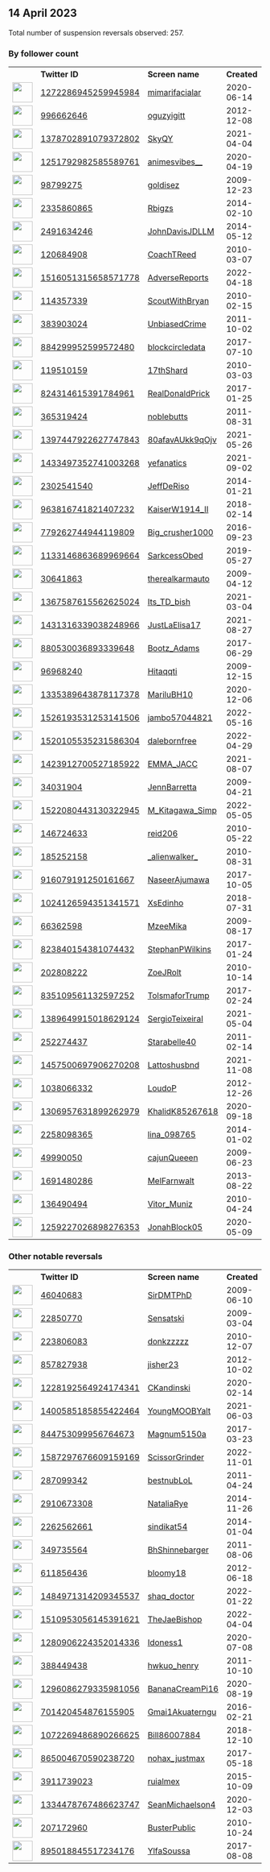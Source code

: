 
## 14 April 2023
Total number of suspension reversals observed: 257.

### By follower count
<table><tr><th></th><th align="left">Twitter ID</th><th align="left">Screen name</th>
<th align="left">Created</th><th align="left">Status</th><th align="left">Suspended</th><th align="left">Followers</th>
<tr><td><a href="https://pbs.twimg.com/profile_images/1326144491229749250/gizpMdJJ_normal.jpg"><img src="https://pbs.twimg.com/profile_images/1326144491229749250/gizpMdJJ_normal.jpg" width="40px" height="40px" align="center"/></a></td><td><a href="https://twitter.com/intent/user?user_id=1272286945259945984">1272286945259945984</a></td><td><a href="https://twitter.com/mimarifacialar">mimarifacialar</a></td><td>2020-06-14</td><td align="center"></td><td>2022-07-23</td><td>333921</td></tr>
<tr><td><a href="https://pbs.twimg.com/profile_images/1210302694063300623/-FfdE6w-_normal.jpg"><img src="https://pbs.twimg.com/profile_images/1210302694063300623/-FfdE6w-_normal.jpg" width="40px" height="40px" align="center"/></a></td><td><a href="https://twitter.com/intent/user?user_id=996662646">996662646</a></td><td><a href="https://twitter.com/oguzyigitt">oguzyigitt</a></td><td>2012-12-08</td><td align="center"></td><td></td><td>172440</td></tr>
<tr><td><a href="https://pbs.twimg.com/profile_images/1659374913247928321/BaW7sRKY_normal.jpg"><img src="https://pbs.twimg.com/profile_images/1659374913247928321/BaW7sRKY_normal.jpg" width="40px" height="40px" align="center"/></a></td><td><a href="https://twitter.com/intent/user?user_id=1378702891079372802">1378702891079372802</a></td><td><a href="https://twitter.com/SkyQY">SkyQY</a></td><td>2021-04-04</td><td align="center"></td><td></td><td>164690</td></tr>
<tr><td><a href="https://pbs.twimg.com/profile_images/1636134781720166400/ZM2fZoCq_normal.jpg"><img src="https://pbs.twimg.com/profile_images/1636134781720166400/ZM2fZoCq_normal.jpg" width="40px" height="40px" align="center"/></a></td><td><a href="https://twitter.com/intent/user?user_id=1251792982585589761">1251792982585589761</a></td><td><a href="https://twitter.com/animesvibes__">animesvibes__</a></td><td>2020-04-19</td><td align="center"></td><td>2022-04-25</td><td>135633</td></tr>
<tr><td><a href="https://pbs.twimg.com/profile_images/1647245132964536320/2-4YP4Ep_normal.jpg"><img src="https://pbs.twimg.com/profile_images/1647245132964536320/2-4YP4Ep_normal.jpg" width="40px" height="40px" align="center"/></a></td><td><a href="https://twitter.com/intent/user?user_id=98799275">98799275</a></td><td><a href="https://twitter.com/goldisez">goldisez</a></td><td>2009-12-23</td><td align="center"></td><td>2022-08-21</td><td>72261</td></tr>
<tr><td><a href="https://pbs.twimg.com/profile_images/1646933742592598026/YcW6qRKJ_normal.jpg"><img src="https://pbs.twimg.com/profile_images/1646933742592598026/YcW6qRKJ_normal.jpg" width="40px" height="40px" align="center"/></a></td><td><a href="https://twitter.com/intent/user?user_id=2335860865">2335860865</a></td><td><a href="https://twitter.com/Rbigzs">Rbigzs</a></td><td>2014-02-10</td><td align="center"></td><td></td><td>46384</td></tr>
<tr><td><a href="https://pbs.twimg.com/profile_images/1160662051003326464/jmsKV06w_normal.jpg"><img src="https://pbs.twimg.com/profile_images/1160662051003326464/jmsKV06w_normal.jpg" width="40px" height="40px" align="center"/></a></td><td><a href="https://twitter.com/intent/user?user_id=2491634246">2491634246</a></td><td><a href="https://twitter.com/JohnDavisJDLLM">JohnDavisJDLLM</a></td><td>2014-05-12</td><td align="center"></td><td>2023-04-13</td><td>22455</td></tr>
<tr><td><a href="https://pbs.twimg.com/profile_images/1645496743092527109/GClnvlLu_normal.jpg"><img src="https://pbs.twimg.com/profile_images/1645496743092527109/GClnvlLu_normal.jpg" width="40px" height="40px" align="center"/></a></td><td><a href="https://twitter.com/intent/user?user_id=120684908">120684908</a></td><td><a href="https://twitter.com/CoachTReed">CoachTReed</a></td><td>2010-03-07</td><td align="center"></td><td>2023-04-04</td><td>22044</td></tr>
<tr><td><a href="https://pbs.twimg.com/profile_images/1516839164309815309/zgx8hG9U_normal.jpg"><img src="https://pbs.twimg.com/profile_images/1516839164309815309/zgx8hG9U_normal.jpg" width="40px" height="40px" align="center"/></a></td><td><a href="https://twitter.com/intent/user?user_id=1516051315658571778">1516051315658571778</a></td><td><a href="https://twitter.com/AdverseReports">AdverseReports</a></td><td>2022-04-18</td><td align="center"></td><td>2022-05-30</td><td>17571</td></tr>
<tr><td><a href="https://pbs.twimg.com/profile_images/1057304597109194752/px-hDCXy_normal.jpg"><img src="https://pbs.twimg.com/profile_images/1057304597109194752/px-hDCXy_normal.jpg" width="40px" height="40px" align="center"/></a></td><td><a href="https://twitter.com/intent/user?user_id=114357339">114357339</a></td><td><a href="https://twitter.com/ScoutWithBryan">ScoutWithBryan</a></td><td>2010-02-15</td><td align="center"></td><td></td><td>15104</td></tr>
<tr><td><a href="https://pbs.twimg.com/profile_images/1542928776060801025/0BOlzL-G_normal.jpg"><img src="https://pbs.twimg.com/profile_images/1542928776060801025/0BOlzL-G_normal.jpg" width="40px" height="40px" align="center"/></a></td><td><a href="https://twitter.com/intent/user?user_id=383903024">383903024</a></td><td><a href="https://twitter.com/UnbiasedCrime">UnbiasedCrime</a></td><td>2011-10-02</td><td align="center"></td><td>2023-04-04</td><td>11220</td></tr>
<tr><td><a href="https://pbs.twimg.com/profile_images/1646908038258003972/xhUMAwqH_normal.jpg"><img src="https://pbs.twimg.com/profile_images/1646908038258003972/xhUMAwqH_normal.jpg" width="40px" height="40px" align="center"/></a></td><td><a href="https://twitter.com/intent/user?user_id=884299952599572480">884299952599572480</a></td><td><a href="https://twitter.com/blockcircledata">blockcircledata</a></td><td>2017-07-10</td><td align="center"></td><td></td><td>10793</td></tr>
<tr><td><a href="https://pbs.twimg.com/profile_images/1646186767895384065/-1CSY3ID_normal.jpg"><img src="https://pbs.twimg.com/profile_images/1646186767895384065/-1CSY3ID_normal.jpg" width="40px" height="40px" align="center"/></a></td><td><a href="https://twitter.com/intent/user?user_id=119510159">119510159</a></td><td><a href="https://twitter.com/17thShard">17thShard</a></td><td>2010-03-03</td><td align="center"></td><td>2023-04-07</td><td>10246</td></tr>
<tr><td><a href="https://pbs.twimg.com/profile_images/824709321124671488/4OJqxwON_normal.jpg"><img src="https://pbs.twimg.com/profile_images/824709321124671488/4OJqxwON_normal.jpg" width="40px" height="40px" align="center"/></a></td><td><a href="https://twitter.com/intent/user?user_id=824314615391784961">824314615391784961</a></td><td><a href="https://twitter.com/RealDonaldPrick">RealDonaldPrick</a></td><td>2017-01-25</td><td align="center"></td><td></td><td>7619</td></tr>
<tr><td><a href="https://pbs.twimg.com/profile_images/1305704860915060738/jJS1aeY9_normal.jpg"><img src="https://pbs.twimg.com/profile_images/1305704860915060738/jJS1aeY9_normal.jpg" width="40px" height="40px" align="center"/></a></td><td><a href="https://twitter.com/intent/user?user_id=365319424">365319424</a></td><td><a href="https://twitter.com/noblebutts">noblebutts</a></td><td>2011-08-31</td><td align="center"></td><td>2022-12-06</td><td>7397</td></tr>
<tr><td><a href="https://pbs.twimg.com/profile_images/1397573558365167621/GpbDFWNE_normal.jpg"><img src="https://pbs.twimg.com/profile_images/1397573558365167621/GpbDFWNE_normal.jpg" width="40px" height="40px" align="center"/></a></td><td><a href="https://twitter.com/intent/user?user_id=1397447922627747843">1397447922627747843</a></td><td><a href="https://twitter.com/80afavAUkk9qOjv">80afavAUkk9qOjv</a></td><td>2021-05-26</td><td align="center"></td><td>2022-11-08</td><td>7008</td></tr>
<tr><td><a href="https://pbs.twimg.com/profile_images/1596083887540781057/FrRpwEah_normal.jpg"><img src="https://pbs.twimg.com/profile_images/1596083887540781057/FrRpwEah_normal.jpg" width="40px" height="40px" align="center"/></a></td><td><a href="https://twitter.com/intent/user?user_id=1433497352741003268">1433497352741003268</a></td><td><a href="https://twitter.com/yefanatics">yefanatics</a></td><td>2021-09-02</td><td align="center"></td><td>2023-01-27</td><td>6763</td></tr>
<tr><td><a href="https://pbs.twimg.com/profile_images/951799936156237824/INFq3-aL_normal.jpg"><img src="https://pbs.twimg.com/profile_images/951799936156237824/INFq3-aL_normal.jpg" width="40px" height="40px" align="center"/></a></td><td><a href="https://twitter.com/intent/user?user_id=2302541540">2302541540</a></td><td><a href="https://twitter.com/JeffDeRiso">JeffDeRiso</a></td><td>2014-01-21</td><td align="center"></td><td></td><td>6057</td></tr>
<tr><td><a href="https://pbs.twimg.com/profile_images/1660578587848712193/ez_2lnBq_normal.jpg"><img src="https://pbs.twimg.com/profile_images/1660578587848712193/ez_2lnBq_normal.jpg" width="40px" height="40px" align="center"/></a></td><td><a href="https://twitter.com/intent/user?user_id=963816741821407232">963816741821407232</a></td><td><a href="https://twitter.com/KaiserW1914_II">KaiserW1914_II</a></td><td>2018-02-14</td><td align="center"></td><td>2022-08-29</td><td>5209</td></tr>
<tr><td><a href="https://pbs.twimg.com/profile_images/1487162274427158541/WCdwlNtw_normal.jpg"><img src="https://pbs.twimg.com/profile_images/1487162274427158541/WCdwlNtw_normal.jpg" width="40px" height="40px" align="center"/></a></td><td><a href="https://twitter.com/intent/user?user_id=779262744944119809">779262744944119809</a></td><td><a href="https://twitter.com/Big_crusher1000">Big_crusher1000</a></td><td>2016-09-23</td><td align="center"></td><td>2022-07-25</td><td>4435</td></tr>
<tr><td><a href="https://pbs.twimg.com/profile_images/1645928342305087488/mTOcBTjc_normal.jpg"><img src="https://pbs.twimg.com/profile_images/1645928342305087488/mTOcBTjc_normal.jpg" width="40px" height="40px" align="center"/></a></td><td><a href="https://twitter.com/intent/user?user_id=1133146863689969664">1133146863689969664</a></td><td><a href="https://twitter.com/SarkcessObed">SarkcessObed</a></td><td>2019-05-27</td><td align="center"></td><td>2022-12-30</td><td>4064</td></tr>
<tr><td><a href="https://pbs.twimg.com/profile_images/1652573491428720640/vo0NhOtj_normal.jpg"><img src="https://pbs.twimg.com/profile_images/1652573491428720640/vo0NhOtj_normal.jpg" width="40px" height="40px" align="center"/></a></td><td><a href="https://twitter.com/intent/user?user_id=30641863">30641863</a></td><td><a href="https://twitter.com/therealkarmauto">therealkarmauto</a></td><td>2009-04-12</td><td align="center">🔒</td><td></td><td>3724</td></tr>
<tr><td><a href="https://pbs.twimg.com/profile_images/1646552316143894529/wAVXZqsz_normal.jpg"><img src="https://pbs.twimg.com/profile_images/1646552316143894529/wAVXZqsz_normal.jpg" width="40px" height="40px" align="center"/></a></td><td><a href="https://twitter.com/intent/user?user_id=1367587615562625024">1367587615562625024</a></td><td><a href="https://twitter.com/Its_TD_bish">Its_TD_bish</a></td><td>2021-03-04</td><td align="center"></td><td></td><td>3517</td></tr>
<tr><td><a href="https://pbs.twimg.com/profile_images/1456935642127118341/pdM1nPPJ_normal.jpg"><img src="https://pbs.twimg.com/profile_images/1456935642127118341/pdM1nPPJ_normal.jpg" width="40px" height="40px" align="center"/></a></td><td><a href="https://twitter.com/intent/user?user_id=1431316339038248966">1431316339038248966</a></td><td><a href="https://twitter.com/JustLaElisa17">JustLaElisa17</a></td><td>2021-08-27</td><td align="center"></td><td>2022-06-13</td><td>3196</td></tr>
<tr><td><a href="https://pbs.twimg.com/profile_images/1094319995205701632/0g4_NIvC_normal.jpg"><img src="https://pbs.twimg.com/profile_images/1094319995205701632/0g4_NIvC_normal.jpg" width="40px" height="40px" align="center"/></a></td><td><a href="https://twitter.com/intent/user?user_id=880530036893339648">880530036893339648</a></td><td><a href="https://twitter.com/Bootz_Adams">Bootz_Adams</a></td><td>2017-06-29</td><td align="center"></td><td></td><td>3078</td></tr>
<tr><td><a href="https://pbs.twimg.com/profile_images/1648280648740921344/JVcGWLxr_normal.jpg"><img src="https://pbs.twimg.com/profile_images/1648280648740921344/JVcGWLxr_normal.jpg" width="40px" height="40px" align="center"/></a></td><td><a href="https://twitter.com/intent/user?user_id=96968240">96968240</a></td><td><a href="https://twitter.com/Hitaqqti">Hitaqqti</a></td><td>2009-12-15</td><td align="center"></td><td></td><td>3047</td></tr>
<tr><td><a href="https://pbs.twimg.com/profile_images/1646706264481701888/e3gK2SsL_normal.jpg"><img src="https://pbs.twimg.com/profile_images/1646706264481701888/e3gK2SsL_normal.jpg" width="40px" height="40px" align="center"/></a></td><td><a href="https://twitter.com/intent/user?user_id=1335389643878117378">1335389643878117378</a></td><td><a href="https://twitter.com/MariluBH10">MariluBH10</a></td><td>2020-12-06</td><td align="center"></td><td>2022-09-03</td><td>2888</td></tr>
<tr><td><a href="https://pbs.twimg.com/profile_images/1628512107439194115/d7CK-C8x_normal.jpg"><img src="https://pbs.twimg.com/profile_images/1628512107439194115/d7CK-C8x_normal.jpg" width="40px" height="40px" align="center"/></a></td><td><a href="https://twitter.com/intent/user?user_id=1526193531253141506">1526193531253141506</a></td><td><a href="https://twitter.com/jambo57044821">jambo57044821</a></td><td>2022-05-16</td><td align="center"></td><td>2023-03-19</td><td>2700</td></tr>
<tr><td><a href="https://pbs.twimg.com/profile_images/1548018558545801217/c0b9boLV_normal.jpg"><img src="https://pbs.twimg.com/profile_images/1548018558545801217/c0b9boLV_normal.jpg" width="40px" height="40px" align="center"/></a></td><td><a href="https://twitter.com/intent/user?user_id=1520105535231586304">1520105535231586304</a></td><td><a href="https://twitter.com/dalebornfree">dalebornfree</a></td><td>2022-04-29</td><td align="center"></td><td>2022-10-20</td><td>2475</td></tr>
<tr><td><a href="https://pbs.twimg.com/profile_images/1614679399198253056/J7ztxYpj_normal.jpg"><img src="https://pbs.twimg.com/profile_images/1614679399198253056/J7ztxYpj_normal.jpg" width="40px" height="40px" align="center"/></a></td><td><a href="https://twitter.com/intent/user?user_id=1423912700527185922">1423912700527185922</a></td><td><a href="https://twitter.com/EMMA_JACC">EMMA_JACC</a></td><td>2021-08-07</td><td align="center"></td><td>2023-04-06</td><td>2458</td></tr>
<tr><td><a href="https://pbs.twimg.com/profile_images/600500458306797568/3qwBeHtX_normal.jpg"><img src="https://pbs.twimg.com/profile_images/600500458306797568/3qwBeHtX_normal.jpg" width="40px" height="40px" align="center"/></a></td><td><a href="https://twitter.com/intent/user?user_id=34031904">34031904</a></td><td><a href="https://twitter.com/JennBarretta">JennBarretta</a></td><td>2009-04-21</td><td align="center"></td><td>2022-12-12</td><td>2308</td></tr>
<tr><td><a href="https://pbs.twimg.com/profile_images/1634342142519787526/EsW7LROU_normal.jpg"><img src="https://pbs.twimg.com/profile_images/1634342142519787526/EsW7LROU_normal.jpg" width="40px" height="40px" align="center"/></a></td><td><a href="https://twitter.com/intent/user?user_id=1522080443130322945">1522080443130322945</a></td><td><a href="https://twitter.com/M_Kitagawa_Simp">M_Kitagawa_Simp</a></td><td>2022-05-05</td><td align="center">🚫</td><td>2023-03-28</td><td>2226</td></tr>
<tr><td><a href="https://pbs.twimg.com/profile_images/1645486144593833990/34qvbE3I_normal.jpg"><img src="https://pbs.twimg.com/profile_images/1645486144593833990/34qvbE3I_normal.jpg" width="40px" height="40px" align="center"/></a></td><td><a href="https://twitter.com/intent/user?user_id=146724633">146724633</a></td><td><a href="https://twitter.com/reid206">reid206</a></td><td>2010-05-22</td><td align="center"></td><td>2023-04-03</td><td>2170</td></tr>
<tr><td><a href="https://pbs.twimg.com/profile_images/974273440692690944/e9ELoAFw_normal.jpg"><img src="https://pbs.twimg.com/profile_images/974273440692690944/e9ELoAFw_normal.jpg" width="40px" height="40px" align="center"/></a></td><td><a href="https://twitter.com/intent/user?user_id=185252158">185252158</a></td><td><a href="https://twitter.com/_alienwalker_">_alienwalker_</a></td><td>2010-08-31</td><td align="center"></td><td>2022-08-19</td><td>2159</td></tr>
<tr><td><a href="https://pbs.twimg.com/profile_images/1607796848634331137/TYiB-Mga_normal.jpg"><img src="https://pbs.twimg.com/profile_images/1607796848634331137/TYiB-Mga_normal.jpg" width="40px" height="40px" align="center"/></a></td><td><a href="https://twitter.com/intent/user?user_id=916079191250161667">916079191250161667</a></td><td><a href="https://twitter.com/NaseerAjumawa">NaseerAjumawa</a></td><td>2017-10-05</td><td align="center"></td><td>2023-03-28</td><td>2124</td></tr>
<tr><td><a href="https://pbs.twimg.com/profile_images/1518601006157905920/UcST-WoW_normal.jpg"><img src="https://pbs.twimg.com/profile_images/1518601006157905920/UcST-WoW_normal.jpg" width="40px" height="40px" align="center"/></a></td><td><a href="https://twitter.com/intent/user?user_id=1024126594351341571">1024126594351341571</a></td><td><a href="https://twitter.com/XsEdinho">XsEdinho</a></td><td>2018-07-31</td><td align="center"></td><td>2022-07-25</td><td>2113</td></tr>
<tr><td><a href="https://pbs.twimg.com/profile_images/702104112171593728/dfocg8Vo_normal.jpg"><img src="https://pbs.twimg.com/profile_images/702104112171593728/dfocg8Vo_normal.jpg" width="40px" height="40px" align="center"/></a></td><td><a href="https://twitter.com/intent/user?user_id=66362598">66362598</a></td><td><a href="https://twitter.com/MzeeMika">MzeeMika</a></td><td>2009-08-17</td><td align="center"></td><td></td><td>2110</td></tr>
<tr><td><a href="https://pbs.twimg.com/profile_images/1275648260967931913/hFE8emvd_normal.jpg"><img src="https://pbs.twimg.com/profile_images/1275648260967931913/hFE8emvd_normal.jpg" width="40px" height="40px" align="center"/></a></td><td><a href="https://twitter.com/intent/user?user_id=823840154381074432">823840154381074432</a></td><td><a href="https://twitter.com/StephanPWilkins">StephanPWilkins</a></td><td>2017-01-24</td><td align="center"></td><td></td><td>1933</td></tr>
<tr><td><a href="https://pbs.twimg.com/profile_images/1646638379830837255/AMt_pXcI_normal.jpg"><img src="https://pbs.twimg.com/profile_images/1646638379830837255/AMt_pXcI_normal.jpg" width="40px" height="40px" align="center"/></a></td><td><a href="https://twitter.com/intent/user?user_id=202808222">202808222</a></td><td><a href="https://twitter.com/ZoeJRolt">ZoeJRolt</a></td><td>2010-10-14</td><td align="center"></td><td>2023-04-05</td><td>1888</td></tr>
<tr><td><a href="https://pbs.twimg.com/profile_images/1345884060464377856/W6ybqLRf_normal.jpg"><img src="https://pbs.twimg.com/profile_images/1345884060464377856/W6ybqLRf_normal.jpg" width="40px" height="40px" align="center"/></a></td><td><a href="https://twitter.com/intent/user?user_id=835109561132597252">835109561132597252</a></td><td><a href="https://twitter.com/TolsmaforTrump">TolsmaforTrump</a></td><td>2017-02-24</td><td align="center"></td><td>2022-08-14</td><td>1841</td></tr>
<tr><td><a href="https://pbs.twimg.com/profile_images/1656254613278932994/zEgEGIl__normal.jpg"><img src="https://pbs.twimg.com/profile_images/1656254613278932994/zEgEGIl__normal.jpg" width="40px" height="40px" align="center"/></a></td><td><a href="https://twitter.com/intent/user?user_id=1389649915018629124">1389649915018629124</a></td><td><a href="https://twitter.com/SergioTeixeiraI">SergioTeixeiraI</a></td><td>2021-05-04</td><td align="center"></td><td>2022-09-18</td><td>1727</td></tr>
<tr><td><a href="https://pbs.twimg.com/profile_images/1659917980770217986/NiOtXL5n_normal.jpg"><img src="https://pbs.twimg.com/profile_images/1659917980770217986/NiOtXL5n_normal.jpg" width="40px" height="40px" align="center"/></a></td><td><a href="https://twitter.com/intent/user?user_id=252274437">252274437</a></td><td><a href="https://twitter.com/Starabelle40">Starabelle40</a></td><td>2011-02-14</td><td align="center"></td><td>2023-04-06</td><td>1660</td></tr>
<tr><td><a href="https://pbs.twimg.com/profile_images/1660359428263096321/hCncgZR0_normal.jpg"><img src="https://pbs.twimg.com/profile_images/1660359428263096321/hCncgZR0_normal.jpg" width="40px" height="40px" align="center"/></a></td><td><a href="https://twitter.com/intent/user?user_id=1457500697906270208">1457500697906270208</a></td><td><a href="https://twitter.com/Lattoshusbnd">Lattoshusbnd</a></td><td>2021-11-08</td><td align="center"></td><td>2022-08-21</td><td>1625</td></tr>
<tr><td><a href="https://pbs.twimg.com/profile_images/1651754833748152322/_EBre2Ie_normal.jpg"><img src="https://pbs.twimg.com/profile_images/1651754833748152322/_EBre2Ie_normal.jpg" width="40px" height="40px" align="center"/></a></td><td><a href="https://twitter.com/intent/user?user_id=1038066332">1038066332</a></td><td><a href="https://twitter.com/LoudoP">LoudoP</a></td><td>2012-12-26</td><td align="center"></td><td>2022-11-06</td><td>1608</td></tr>
<tr><td><a href="https://pbs.twimg.com/profile_images/1411698183940591616/PO56mvsq_normal.jpg"><img src="https://pbs.twimg.com/profile_images/1411698183940591616/PO56mvsq_normal.jpg" width="40px" height="40px" align="center"/></a></td><td><a href="https://twitter.com/intent/user?user_id=1306957631899262979">1306957631899262979</a></td><td><a href="https://twitter.com/KhalidK85267618">KhalidK85267618</a></td><td>2020-09-18</td><td align="center"></td><td>2023-04-05</td><td>1598</td></tr>
<tr><td><a href="https://pbs.twimg.com/profile_images/1661157859294429186/gKZklH4W_normal.jpg"><img src="https://pbs.twimg.com/profile_images/1661157859294429186/gKZklH4W_normal.jpg" width="40px" height="40px" align="center"/></a></td><td><a href="https://twitter.com/intent/user?user_id=2258098365">2258098365</a></td><td><a href="https://twitter.com/lina_098765">lina_098765</a></td><td>2014-01-02</td><td align="center"></td><td>2023-02-14</td><td>1527</td></tr>
<tr><td><a href="https://pbs.twimg.com/profile_images/3705926688/ed864556afceb3fe3a846454fa7e6be1_normal.jpeg"><img src="https://pbs.twimg.com/profile_images/3705926688/ed864556afceb3fe3a846454fa7e6be1_normal.jpeg" width="40px" height="40px" align="center"/></a></td><td><a href="https://twitter.com/intent/user?user_id=49990050">49990050</a></td><td><a href="https://twitter.com/cajunQueeen">cajunQueeen</a></td><td>2009-06-23</td><td align="center"></td><td>2023-03-31</td><td>1501</td></tr>
<tr><td><a href="https://pbs.twimg.com/profile_images/1335380526027448323/WxwDP_DM_normal.jpg"><img src="https://pbs.twimg.com/profile_images/1335380526027448323/WxwDP_DM_normal.jpg" width="40px" height="40px" align="center"/></a></td><td><a href="https://twitter.com/intent/user?user_id=1691480286">1691480286</a></td><td><a href="https://twitter.com/MelFarnwalt">MelFarnwalt</a></td><td>2013-08-22</td><td align="center"></td><td>2022-08-01</td><td>1500</td></tr>
<tr><td><a href="https://pbs.twimg.com/profile_images/1423111352839806977/pe7Vm6Up_normal.jpg"><img src="https://pbs.twimg.com/profile_images/1423111352839806977/pe7Vm6Up_normal.jpg" width="40px" height="40px" align="center"/></a></td><td><a href="https://twitter.com/intent/user?user_id=136490494">136490494</a></td><td><a href="https://twitter.com/Vitor_Muniz">Vitor_Muniz</a></td><td>2010-04-24</td><td align="center"></td><td>2022-11-11</td><td>1473</td></tr>
<tr><td><a href="https://pbs.twimg.com/profile_images/1553763598312382469/gpYjhBSN_normal.jpg"><img src="https://pbs.twimg.com/profile_images/1553763598312382469/gpYjhBSN_normal.jpg" width="40px" height="40px" align="center"/></a></td><td><a href="https://twitter.com/intent/user?user_id=1259227026898276353">1259227026898276353</a></td><td><a href="https://twitter.com/JonahBlock05">JonahBlock05</a></td><td>2020-05-09</td><td align="center"></td><td>2022-12-03</td><td>1312</td></tr>
</table>

### Other notable reversals
<table><tr><th></th><th align="left">Twitter ID</th><th align="left">Screen name</th>
<th align="left">Created</th><th align="left">Status</th><th align="left">Suspended</th><th align="left">Followers</th>
<tr><td><a href="https://pbs.twimg.com/profile_images/1449532950253604866/ySfW39C7_normal.jpg"><img src="https://pbs.twimg.com/profile_images/1449532950253604866/ySfW39C7_normal.jpg" width="40px" height="40px" align="center"/></a></td><td><a href="https://twitter.com/intent/user?user_id=46040683">46040683</a></td><td><a href="https://twitter.com/SirDMTPhD">SirDMTPhD</a></td><td>2009-06-10</td><td align="center">🔒</td><td>2022-02-13</td><td>890</td></tr>
<tr><td><a href="https://pbs.twimg.com/profile_images/546334668434313216/lhywq3c2_normal.jpeg"><img src="https://pbs.twimg.com/profile_images/546334668434313216/lhywq3c2_normal.jpeg" width="40px" height="40px" align="center"/></a></td><td><a href="https://twitter.com/intent/user?user_id=22850770">22850770</a></td><td><a href="https://twitter.com/Sensatski">Sensatski</a></td><td>2009-03-04</td><td align="center"></td><td>2023-03-24</td><td>360</td></tr>
<tr><td><a href="https://pbs.twimg.com/profile_images/1578844627406389248/wD_bbfOW_normal.jpg"><img src="https://pbs.twimg.com/profile_images/1578844627406389248/wD_bbfOW_normal.jpg" width="40px" height="40px" align="center"/></a></td><td><a href="https://twitter.com/intent/user?user_id=223806083">223806083</a></td><td><a href="https://twitter.com/donkzzzzz">donkzzzzz</a></td><td>2010-12-07</td><td align="center"></td><td>2023-04-05</td><td>99</td></tr>
<tr><td><a href="https://pbs.twimg.com/profile_images/1646603531284107284/zX7stb5G_normal.jpg"><img src="https://pbs.twimg.com/profile_images/1646603531284107284/zX7stb5G_normal.jpg" width="40px" height="40px" align="center"/></a></td><td><a href="https://twitter.com/intent/user?user_id=857827938">857827938</a></td><td><a href="https://twitter.com/jisher23">jisher23</a></td><td>2012-10-02</td><td align="center">🚫</td><td>2023-03-31</td><td>7</td></tr>
<tr><td><a href="https://pbs.twimg.com/profile_images/1646727134738788353/A50vPXDf_normal.jpg"><img src="https://pbs.twimg.com/profile_images/1646727134738788353/A50vPXDf_normal.jpg" width="40px" height="40px" align="center"/></a></td><td><a href="https://twitter.com/intent/user?user_id=1228192564924174341">1228192564924174341</a></td><td><a href="https://twitter.com/CKandinski">CKandinski</a></td><td>2020-02-14</td><td align="center"></td><td>2022-12-25</td><td>747</td></tr>
<tr><td><a href="https://pbs.twimg.com/profile_images/1400585436066680832/7H5njt3b_normal.jpg"><img src="https://pbs.twimg.com/profile_images/1400585436066680832/7H5njt3b_normal.jpg" width="40px" height="40px" align="center"/></a></td><td><a href="https://twitter.com/intent/user?user_id=1400585185855422464">1400585185855422464</a></td><td><a href="https://twitter.com/YoungMOOBYalt">YoungMOOBYalt</a></td><td>2021-06-03</td><td align="center"></td><td>2022-10-27</td><td>332</td></tr>
<tr><td><a href="https://pbs.twimg.com/profile_images/1646693429987135489/eq_Oag5e_normal.jpg"><img src="https://pbs.twimg.com/profile_images/1646693429987135489/eq_Oag5e_normal.jpg" width="40px" height="40px" align="center"/></a></td><td><a href="https://twitter.com/intent/user?user_id=844753099956764673">844753099956764673</a></td><td><a href="https://twitter.com/Magnum5150a">Magnum5150a</a></td><td>2017-03-23</td><td align="center"></td><td>2023-03-29</td><td>21</td></tr>
<tr><td><a href="https://pbs.twimg.com/profile_images/1642007985999183873/OB5GNUqW_normal.jpg"><img src="https://pbs.twimg.com/profile_images/1642007985999183873/OB5GNUqW_normal.jpg" width="40px" height="40px" align="center"/></a></td><td><a href="https://twitter.com/intent/user?user_id=1587297676609159169">1587297676609159169</a></td><td><a href="https://twitter.com/ScissorGrinder">ScissorGrinder</a></td><td>2022-11-01</td><td align="center"></td><td>2023-04-02</td><td>71</td></tr>
<tr><td><a href="https://pbs.twimg.com/profile_images/1640052807314075651/4J8Sbgl8_normal.jpg"><img src="https://pbs.twimg.com/profile_images/1640052807314075651/4J8Sbgl8_normal.jpg" width="40px" height="40px" align="center"/></a></td><td><a href="https://twitter.com/intent/user?user_id=287099342">287099342</a></td><td><a href="https://twitter.com/bestnubLoL">bestnubLoL</a></td><td>2011-04-24</td><td align="center"></td><td>2023-03-28</td><td>4</td></tr>
<tr><td><a href="https://pbs.twimg.com/profile_images/1644530140448436224/tmTagMmj_normal.jpg"><img src="https://pbs.twimg.com/profile_images/1644530140448436224/tmTagMmj_normal.jpg" width="40px" height="40px" align="center"/></a></td><td><a href="https://twitter.com/intent/user?user_id=2910673308">2910673308</a></td><td><a href="https://twitter.com/NataliaRye">NataliaRye</a></td><td>2014-11-26</td><td align="center"></td><td>2023-03-25</td><td>14</td></tr>
<tr><td><a href="https://pbs.twimg.com/profile_images/1508531072455352324/rwlfx6Ad_normal.jpg"><img src="https://pbs.twimg.com/profile_images/1508531072455352324/rwlfx6Ad_normal.jpg" width="40px" height="40px" align="center"/></a></td><td><a href="https://twitter.com/intent/user?user_id=2262562661">2262562661</a></td><td><a href="https://twitter.com/sindikat54">sindikat54</a></td><td>2014-01-04</td><td align="center"></td><td>2022-11-25</td><td>121</td></tr>
<tr><td><a href="https://pbs.twimg.com/profile_images/1601159835516829696/zqWEtpwS_normal.jpg"><img src="https://pbs.twimg.com/profile_images/1601159835516829696/zqWEtpwS_normal.jpg" width="40px" height="40px" align="center"/></a></td><td><a href="https://twitter.com/intent/user?user_id=349735564">349735564</a></td><td><a href="https://twitter.com/BhShinnebarger">BhShinnebarger</a></td><td>2011-08-06</td><td align="center"></td><td>2023-01-19</td><td>485</td></tr>
<tr><td><a href="https://pbs.twimg.com/profile_images/1646691106606972929/I7GuKtWx_normal.jpg"><img src="https://pbs.twimg.com/profile_images/1646691106606972929/I7GuKtWx_normal.jpg" width="40px" height="40px" align="center"/></a></td><td><a href="https://twitter.com/intent/user?user_id=611856436">611856436</a></td><td><a href="https://twitter.com/bloomy18">bloomy18</a></td><td>2012-06-18</td><td align="center"></td><td>2023-04-06</td><td>139</td></tr>
<tr><td><a href="https://pbs.twimg.com/profile_images/1552762274045206529/tVnfEu0n_normal.jpg"><img src="https://pbs.twimg.com/profile_images/1552762274045206529/tVnfEu0n_normal.jpg" width="40px" height="40px" align="center"/></a></td><td><a href="https://twitter.com/intent/user?user_id=1484971314209345537">1484971314209345537</a></td><td><a href="https://twitter.com/shaq_doctor">shaq_doctor</a></td><td>2022-01-22</td><td align="center"></td><td>2022-09-23</td><td>40</td></tr>
<tr><td><a href="https://pbs.twimg.com/profile_images/1603543233811943426/eN3oLbBS_normal.jpg"><img src="https://pbs.twimg.com/profile_images/1603543233811943426/eN3oLbBS_normal.jpg" width="40px" height="40px" align="center"/></a></td><td><a href="https://twitter.com/intent/user?user_id=1510953056145391621">1510953056145391621</a></td><td><a href="https://twitter.com/TheJaeBishop">TheJaeBishop</a></td><td>2022-04-04</td><td align="center"></td><td>2023-04-04</td><td>56</td></tr>
<tr><td><a href="https://pbs.twimg.com/profile_images/1441281911754829825/FZGusvSu_normal.jpg"><img src="https://pbs.twimg.com/profile_images/1441281911754829825/FZGusvSu_normal.jpg" width="40px" height="40px" align="center"/></a></td><td><a href="https://twitter.com/intent/user?user_id=1280906224352014336">1280906224352014336</a></td><td><a href="https://twitter.com/Idoness1">Idoness1</a></td><td>2020-07-08</td><td align="center"></td><td>2023-03-28</td><td>20</td></tr>
<tr><td><a href="https://pbs.twimg.com/profile_images/1644365333430517760/pU5XuC02_normal.jpg"><img src="https://pbs.twimg.com/profile_images/1644365333430517760/pU5XuC02_normal.jpg" width="40px" height="40px" align="center"/></a></td><td><a href="https://twitter.com/intent/user?user_id=388449438">388449438</a></td><td><a href="https://twitter.com/hwkuo_henry">hwkuo_henry</a></td><td>2011-10-10</td><td align="center"></td><td>2023-04-03</td><td>19</td></tr>
<tr><td><a href="https://pbs.twimg.com/profile_images/1296089189847404544/iawGXK88_normal.jpg"><img src="https://pbs.twimg.com/profile_images/1296089189847404544/iawGXK88_normal.jpg" width="40px" height="40px" align="center"/></a></td><td><a href="https://twitter.com/intent/user?user_id=1296086279335981056">1296086279335981056</a></td><td><a href="https://twitter.com/BananaCreamPi16">BananaCreamPi16</a></td><td>2020-08-19</td><td align="center">🔒</td><td>2023-02-28</td><td>1</td></tr>
<tr><td><a href="https://pbs.twimg.com/profile_images/1293532393245151239/LBNOUpN5_normal.jpg"><img src="https://pbs.twimg.com/profile_images/1293532393245151239/LBNOUpN5_normal.jpg" width="40px" height="40px" align="center"/></a></td><td><a href="https://twitter.com/intent/user?user_id=701420454876155905">701420454876155905</a></td><td><a href="https://twitter.com/Gmai1Akuaterngu">Gmai1Akuaterngu</a></td><td>2016-02-21</td><td align="center"></td><td>2022-12-03</td><td>238</td></tr>
<tr><td><a href="https://pbs.twimg.com/profile_images/1641112701824024576/BUCLdEGO_normal.jpg"><img src="https://pbs.twimg.com/profile_images/1641112701824024576/BUCLdEGO_normal.jpg" width="40px" height="40px" align="center"/></a></td><td><a href="https://twitter.com/intent/user?user_id=1072269486890266625">1072269486890266625</a></td><td><a href="https://twitter.com/Bill86007884">Bill86007884</a></td><td>2018-12-10</td><td align="center"></td><td>2023-03-31</td><td>14</td></tr>
<tr><td><a href="https://pbs.twimg.com/profile_images/1642931899659059200/egcelKza_normal.jpg"><img src="https://pbs.twimg.com/profile_images/1642931899659059200/egcelKza_normal.jpg" width="40px" height="40px" align="center"/></a></td><td><a href="https://twitter.com/intent/user?user_id=865004670590238720">865004670590238720</a></td><td><a href="https://twitter.com/nohax_justmax">nohax_justmax</a></td><td>2017-05-18</td><td align="center"></td><td>2023-03-31</td><td>44</td></tr>
<tr><td><a href="https://pbs.twimg.com/profile_images/1658571344882159625/FZyDxDyV_normal.jpg"><img src="https://pbs.twimg.com/profile_images/1658571344882159625/FZyDxDyV_normal.jpg" width="40px" height="40px" align="center"/></a></td><td><a href="https://twitter.com/intent/user?user_id=3911739023">3911739023</a></td><td><a href="https://twitter.com/ruialmex">ruialmex</a></td><td>2015-10-09</td><td align="center"></td><td>2023-04-03</td><td>391</td></tr>
<tr><td><a href="https://pbs.twimg.com/profile_images/1658823940398039042/1d_fKXu8_normal.jpg"><img src="https://pbs.twimg.com/profile_images/1658823940398039042/1d_fKXu8_normal.jpg" width="40px" height="40px" align="center"/></a></td><td><a href="https://twitter.com/intent/user?user_id=1334478767486623747">1334478767486623747</a></td><td><a href="https://twitter.com/SeanMichaelson4">SeanMichaelson4</a></td><td>2020-12-03</td><td align="center"></td><td>2023-02-08</td><td>858</td></tr>
<tr><td><a href="https://pbs.twimg.com/profile_images/1607635149990301696/bRT8mX0h_normal.jpg"><img src="https://pbs.twimg.com/profile_images/1607635149990301696/bRT8mX0h_normal.jpg" width="40px" height="40px" align="center"/></a></td><td><a href="https://twitter.com/intent/user?user_id=207172960">207172960</a></td><td><a href="https://twitter.com/BusterPublic">BusterPublic</a></td><td>2010-10-24</td><td align="center"></td><td>2023-04-05</td><td>153</td></tr>
<tr><td><a href="https://pbs.twimg.com/profile_images/1637926473762840576/UCCmSdxb_normal.jpg"><img src="https://pbs.twimg.com/profile_images/1637926473762840576/UCCmSdxb_normal.jpg" width="40px" height="40px" align="center"/></a></td><td><a href="https://twitter.com/intent/user?user_id=895018845517234176">895018845517234176</a></td><td><a href="https://twitter.com/YlfaSoussa">YlfaSoussa</a></td><td>2017-08-08</td><td align="center">🚫</td><td>2023-03-22</td><td>4</td></tr>
</table>
